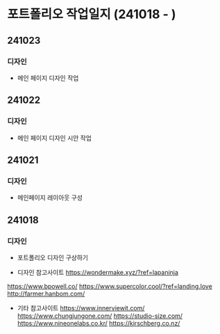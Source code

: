 # 포트폴리오 작업일지 (241018 - )
## 241023
### 디자인
- 메인 페이지 디자인 작업

## 241022
### 디자인
- 메인 페이지 디자인 시안 작업

## 241021
### 디자인
- 메인페이지 레이아웃 구성

## 241018
### 디자인
- 포트폴리오 디자인 구상하기

- 디자인 참고사이트
https://wondermake.xyz/?ref=lapaninja

https://www.bpowell.co/
https://www.supercolor.cool/?ref=landing.love
http://farmer.hanbom.com/

- 기타 참고사이트
https://www.innerviewit.com/
https://www.chungjungone.com/
https://studio-size.com/
https://www.nineonelabs.co.kr/
https://kirschberg.co.nz/

